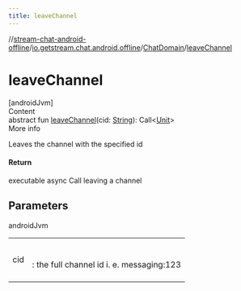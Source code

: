 ```yaml
---
title: leaveChannel
---
```

//[stream-chat-android-offline](../../../index.md)/[io.getstream.chat.android.offline](../index.md)/[ChatDomain](index.md)/[leaveChannel](leaveChannel.md)



# leaveChannel  
[androidJvm]  
Content  
abstract fun [leaveChannel](leaveChannel.md)(cid: [String](https://kotlinlang.org/api/latest/jvm/stdlib/kotlin/-string/index.html)): Call&lt;[Unit](https://kotlinlang.org/api/latest/jvm/stdlib/kotlin/-unit/index.html)&gt;  
More info  


Leaves the channel with the specified id



#### Return  


executable async Call leaving a channel



## Parameters  
  
androidJvm  
  
| | |
|---|---|
| <a name="io.getstream.chat.android.offline/ChatDomain/leaveChannel/#kotlin.String/PointingToDeclaration/"></a>cid| <a name="io.getstream.chat.android.offline/ChatDomain/leaveChannel/#kotlin.String/PointingToDeclaration/"></a><br/><br/>: the full channel id i. e. messaging:123<br/><br/>|
  
  




